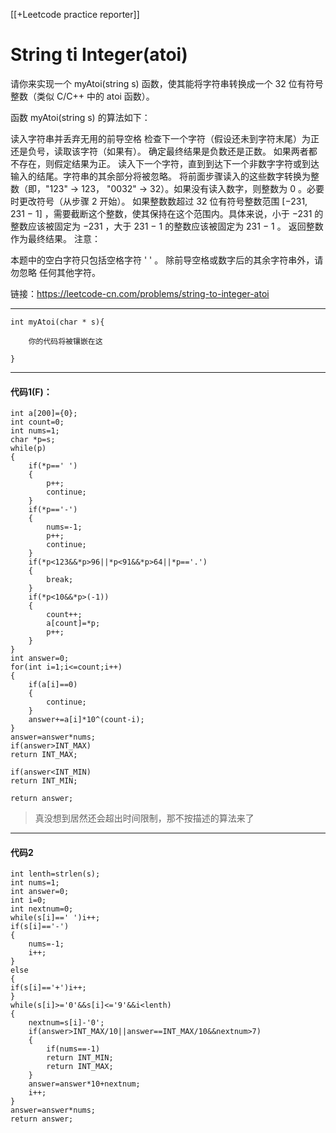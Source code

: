 [[+Leetcode practice reporter]]

# String ti Integer(atoi)

请你来实现一个 myAtoi(string s) 函数，使其能将字符串转换成一个 32 位有符号整数（类似 C/C++ 中的 atoi 函数）。

函数 myAtoi(string s) 的算法如下：

读入字符串并丢弃无用的前导空格
检查下一个字符（假设还未到字符末尾）为正还是负号，读取该字符（如果有）。 确定最终结果是负数还是正数。 如果两者都不存在，则假定结果为正。
读入下一个字符，直到到达下一个非数字字符或到达输入的结尾。字符串的其余部分将被忽略。
将前面步骤读入的这些数字转换为整数（即，"123" -> 123， "0032" -> 32）。如果没有读入数字，则整数为 0 。必要时更改符号（从步骤 2 开始）。
如果整数数超过 32 位有符号整数范围 [−231,  231 − 1] ，需要截断这个整数，使其保持在这个范围内。具体来说，小于 −231 的整数应该被固定为 −231 ，大于 231 − 1 的整数应该被固定为 231 − 1 。
返回整数作为最终结果。
注意：

本题中的空白字符只包括空格字符 ' ' 。
除前导空格或数字后的其余字符串外，请勿忽略 任何其他字符。

链接：https://leetcode-cn.com/problems/string-to-integer-atoi

------
```
int myAtoi(char * s){

  	你的代码将被镶嵌在这

}
```
----
#### 代码1(F)：
```
int a[200]={0};
int count=0;
int nums=1;
char *p=s;
while(p)
{
	if(*p==' ')
	{
		p++;
		continue;
	}
	if(*p=='-')
	{
		nums=-1;
		p++;
		continue;
	}
	if(*p<123&&*p>96||*p<91&&*p>64||*p=='.')
	{
		break;
	}
	if(*p<10&&*p>(-1))
	{
		count++;
		a[count]=*p;
		p++;
	}
}
int answer=0;
for(int i=1;i<=count;i++)
{
	if(a[i]==0)
	{
		continue;
	}
	answer+=a[i]*10^(count-i);
}
answer=answer*nums;
if(answer>INT_MAX)
return INT_MAX;

if(answer<INT_MIN)
return INT_MIN;

return answer;

```
>真没想到居然还会超出时间限制，那不按描述的算法来了

-----
#### 代码2
```
int lenth=strlen(s);
int nums=1;
int answer=0;
int i=0;
int nextnum=0;
while(s[i]==' ')i++;
if(s[i]=='-')
{
	nums=-1;
	i++;
}
else
{
if(s[i]=='+')i++;
}
while(s[i]>='0'&&s[i]<='9'&&i<lenth)
{
	nextnum=s[i]-'0';
	if(answer>INT_MAX/10||answer==INT_MAX/10&&nextnum>7)
	{
		if(nums==-1)
		return INT_MIN;
		return INT_MAX;
	}
	answer=answer*10+nextnum;
	i++;
}
answer=answer*nums;
return answer;

```